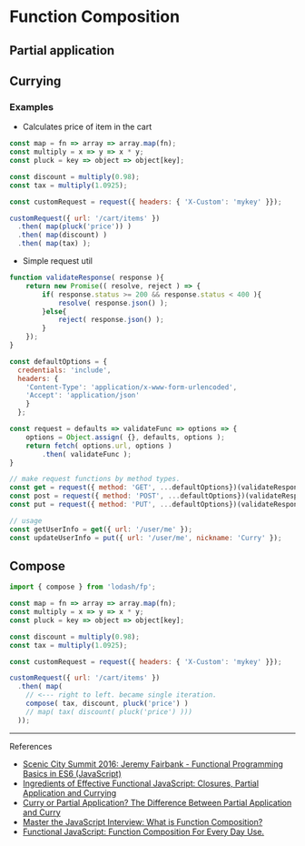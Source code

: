 # Function Composition

## Partial application

## Currying

### Examples

- Calculates price of item in the cart

```javascript
const map = fn => array => array.map(fn);
const multiply = x => y => x * y;
const pluck = key => object => object[key];

const discount = multiply(0.98);
const tax = multiply(1.0925);

const customRequest = request({ headers: { 'X-Custom': 'mykey' }});

customRequest({ url: '/cart/items' })
  .then( map(pluck('price')) )
  .then( map(discount) )
  .then( map(tax) );
```

- Simple request util

```javascript
function validateResponse( response ){
	return new Promise(( resolve, reject ) => {
		if( response.status >= 200 && response.status < 400 ){
			resolve( response.json() );
		}else{
			reject( response.json() );
		}
	});
}

const defaultOptions = {
  credentials: 'include',
  headers: {
    'Content-Type': 'application/x-www-form-urlencoded',
    'Accept': 'application/json'
    }
  };

const request = defaults => validateFunc => options => {
    options = Object.assign( {}, defaults, options );
    return fetch( options.url, options )
        .then( validateFunc );
}

// make request functions by method types.
const get = request({ method: 'GET', ...defaultOptions})(validateResponse);
const post = request({ method: 'POST', ...defaultOptions})(validateResponse);
const put = request({ method: 'PUT', ...defaultOptions})(validateResponse);

// usage
const getUserInfo = get({ url: '/user/me' });
const updateUserInfo = put({ url: '/user/me', nickname: 'Curry' });

```

## Compose

```javascript
import { compose } from 'lodash/fp';

const map = fn => array => array.map(fn);
const multiply = x => y => x * y;
const pluck = key => object => object[key];

const discount = multiply(0.98);
const tax = multiply(1.0925);

const customRequest = request({ headers: { 'X-Custom': 'mykey' }});

customRequest({ url: '/cart/items' })
  .then( map(
    // <--- right to left. became single iteration.
    compose( tax, discount, pluck('price') ) 
    // map( tax( discount( pluck('price') )))
  ));
```

---

References

- [Scenic City Summit 2016: Jeremy Fairbank - Functional Programming Basics in ES6 (JavaScript)](https://youtu.be/HvMemAgOw6I)
- [Ingredients of Effective Functional JavaScript: Closures, Partial Application and Currying](https://hackernoon.com/ingredients-of-effective-functional-javascript-closures-partial-application-and-currying-66afe055102a#.fyaw1xrkh)   
- [Curry or Partial Application? The Difference Between
Partial Application and Curry](https://medium.com/javascript-scene/curry-or-partial-application-8150044c78b8#.ivm6re1zq)   
- [Master the JavaScript Interview: What is Function Composition?](https://medium.com/javascript-scene/master-the-javascript-interview-what-is-function-composition-20dfb109a1a0#.n29szqx1m)
- [Functional JavaScript: Function Composition For Every Day Use.](https://hackernoon.com/javascript-functional-composition-for-every-day-use-22421ef65a10#.ecdho8gvf)